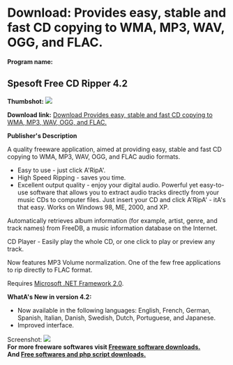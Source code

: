 # Download: Provides easy, stable and fast CD copying to WMA, MP3, WAV, OGG, and FLAC.

**Program name:**

## Spesoft Free CD Ripper 4.2

  
**Thumbshot:** ![](http://www.freewarefiles.com/screenshot/spesoftcdrip_md.gif)   
  
**Download link:** [Download Provides easy, stable and fast CD copying to WMA, MP3, WAV, OGG, and FLAC.](http://freesoftwares.boysofts.com/Spesoft-Free-CD-Ripper_program_22381.html)  
  


**Publisher's Description**  
  


A quality freeware application, aimed at providing easy, stable and fast CD copying to WMA, MP3, WAV, OGG, and FLAC audio formats. 

  * Easy to use - just click A'RipA'. 
  * High Speed Ripping - saves you time. 
  * Excellent output quality - enjoy your digital audio. 
Powerful yet easy-to-use software that allows you to extract audio tracks directly from your music CDs to computer files. Just insert your CD and click A'RipA' - itA's that easy. Works on Windows 98, ME, 2000, and XP. 

Automatically retrieves album information (for example, artist, genre, and track names) from FreeDB, a music information database on the Internet.

CD Player - Easily play the whole CD, or one click to play or preview any track.

Now features MP3 Volume normalization. One of the few free applications to rip directly to FLAC format.

Requires [Microsoft .NET Framework 2.0](http://www.freewarefiles.com/Microsoft-NET-Framework-x-Final_program_16026.html). 

**WhatA's New in version 4.2:**

  * Now available in the following languages: English, French, German, Spanish, Italian, Danish, Swedish, Dutch, Portuguese, and Japanese. 
  * Improved interface. 

  
  
Screenshot: ![](http://www.freewarefiles.com/screenshot/spesoftcdrip.gif)   
**For more freeware softwares visit [Freeware software downloads.](http://freesoftwares.boysofts.com/)**   
**And [Free softwares and php script downloads.](http://www.boysofts.com/)**
